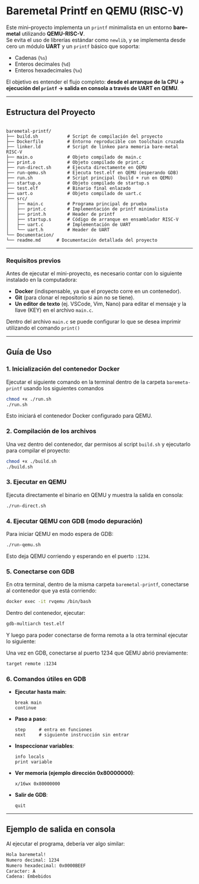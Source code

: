 # Baremetal Printf en QEMU (RISC-V)

Este mini–proyecto implementa un `printf` minimalista en un entorno **bare–metal** utilizando **QEMU-RISC-V**.  
Se evita el uso de librerías estándar como `newlib`, y se implementa desde cero un módulo **UART** y un `printf` básico que soporta:

- Cadenas (`%s`)
- Enteros decimales (`%d`)
- Enteros hexadecimales (`%x`)

El objetivo es entender el flujo completo: **desde el arranque de la CPU → ejecución del `printf` → salida en consola a través de UART en QEMU**.

---

## Estructura del Proyecto

```

baremetal-printf/
├── build.sh           # Script de compilación del proyecto
├── Dockerfile         # Entorno reproducible con toolchain cruzada
├── linker.ld          # Script de linkeo para memoria bare-metal RISC-V
├── main.o             # Objeto compilado de main.c
├── print.o            # Objeto compilado de print.c
├── run-direct.sh      # Ejecuta directamente en QEMU
├── run-qemu.sh        # Ejecuta test.elf en QEMU (esperando GDB)
├── run.sh             # Script principal (build + run en QEMU)
├── startup.o          # Objeto compilado de startup.s
├── test.elf           # Binario final enlazado
├── uart.o             # Objeto compilado de uart.c
├── src/
│   ├── main.c         # Programa principal de prueba
│   ├── print.c        # Implementación de printf minimalista
│   ├── print.h        # Header de printf
│   ├── startup.s      # Código de arranque en ensamblador RISC-V
│   ├── uart.c         # Implementación de UART
│   └── uart.h         # Header de UART
└── Documentacion/
└── readme.md      # Documentación detallada del proyecto

```

---

### Requisitos previos

Antes de ejecutar el mini-proyecto, es necesario contar con lo siguiente instalado en la computadora:  

- **Docker** (indispensable, ya que el proyecto corre en un contenedor).  
- **Git** (para clonar el repositorio si aún no se tiene).  
- **Un editor de texto** (ej. VSCode, Vim, Nano) para editar el mensaje y la llave (KEY) en el archivo `main.c`.  

Dentro del archivo `main.c` se puede configurar lo que se desea imprimir utilizando el comando `print()` 

---

## Guía de Uso
### 1. Inicialización del contenedor Docker
Ejecutar el siguiente comando en la terminal dentro de la carpeta `baremeta-printf` usando los siguientes comandos

```bash
chmod +x ./run.sh
./run.sh
```
Esto iniciará el contenedor Docker configurado para QEMU.

### 2. Compilación de los archivos
Una vez dentro del contenedor, dar permisos al script `build.sh` y ejecutarlo para compilar el proyecto:

```bash
chmod +x ./build.sh
./build.sh
```

### 3. Ejecutar en QEMU

Ejecuta directamente el binario en QEMU y muestra la salida en consola:

```bash
./run-direct.sh
```

### 4. Ejecutar QEMU con GDB (modo depuración)

Para iniciar QEMU en modo espera de GDB:

```bash
./run-qemu.sh
```

Esto deja QEMU corriendo y esperando en el puerto `:1234`.

### 5. Conectarse con GDB

En otra terminal, dentro de la misma carpeta `baremetal-printf`, conectarse al contenedor que ya está corriendo:

```bash
docker exec -it rvqemu /bin/bash
```

Dentro del contenedor, ejecutar:

```bash
gdb-multiarch test.elf
```

Y luego para poder conectarse de forma remota a la otra terminal ejecutar lo siguiente:

Una vez en GDB, conectarse al puerto 1234 que QEMU abrió previamente:

```bash
target remote :1234
```

### 6. Comandos útiles en GDB

* **Ejecutar hasta main**:

  ```gdb
  break main
  continue
  ```
* **Paso a paso**:

  ```gdb
  step     # entra en funciones
  next     # siguiente instrucción sin entrar
  ```
* **Inspeccionar variables**:

  ```gdb
  info locals
  print variable
  ```
* **Ver memoria (ejemplo dirección 0x80000000)**:

  ```gdb
  x/16wx 0x80000000
  ```
* **Salir de GDB**:

  ```gdb
  quit
  ```

---

## Ejemplo de salida en consola

Al ejecutar el programa, debería ver algo similar:

```bash
Hola baremetal!
Numero decimal: 1234
Numero hexadecimal: 0x0000BEEF
Caracter: A
Cadena: Embebidos
```
